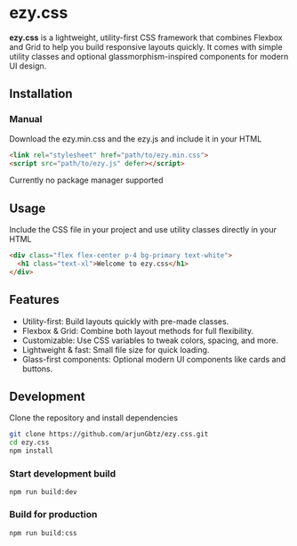 # **ezy.css**

**ezy.css** is a lightweight, utility-first CSS framework that combines Flexbox and Grid to help you build responsive layouts quickly. It comes with simple utility classes and optional glassmorphism-inspired components for modern UI design.

## Installation

### Manual
Download the ezy.min.css and the ezy.js and include it in your HTML

```html
<link rel="stylesheet" href="path/to/ezy.min.css">
<script src="path/to/ezy.js" defer></script>
```

Currently no package manager supported

## Usage
Include the CSS file in your project and use utility classes directly in your HTML
```html 
<div class="flex flex-center p-4 bg-primary text-white">
  <h1 class="text-xl">Welcome to ezy.css</h1>
</div> 
```

## Features
* Utility-first: Build layouts quickly with pre-made classes.
* Flexbox & Grid: Combine both layout methods for full flexibility.
* Customizable: Use CSS variables to tweak colors, spacing, and more.
* Lightweight & fast: Small file size for quick loading.
* Glass-first components: Optional modern UI components like cards and buttons.

## Development
Clone the repository and install dependencies
```bash
git clone https://github.com/arjunGbtz/ezy.css.git
cd ezy.css
npm install
```

### Start development build

`npm run build:dev`

### Build for production

`npm run build:css`